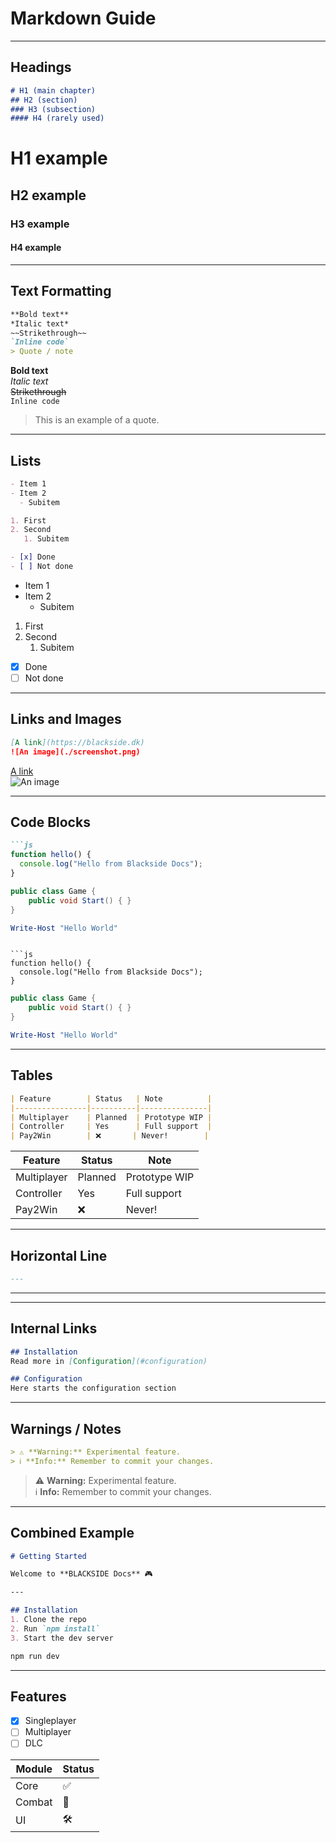# Markdown Guide

---

## Headings
```md
# H1 (main chapter)
## H2 (section)
### H3 (subsection)
#### H4 (rarely used)
```

# H1 example
## H2 example
### H3 example
#### H4 example
---

## Text Formatting
```md
**Bold text**
*Italic text*
~~Strikethrough~~
`Inline code`
> Quote / note
```

**Bold text**  
*Italic text*  
~~Strikethrough~~  
`Inline code`

> This is an example of a quote.

---

## Lists
```md
- Item 1
- Item 2
  - Subitem

1. First
2. Second
   1. Subitem

- [x] Done
- [ ] Not done
```

- Item 1
- Item 2
  - Subitem

1. First
2. Second
   1. Subitem

- [x] Done
- [ ] Not done

---

## Links and Images
```md
[A link](https://blackside.dk)
![An image](./screenshot.png)
```

[A link](https://blackside.dk)  
![An image](https://placekitten.com/300/150)

---

## Code Blocks
```md
```js
function hello() {
  console.log("Hello from Blackside Docs");
}
```

```csharp
public class Game {
    public void Start() { }
}
```

```powershell
Write-Host "Hello World"
```
```

```js
function hello() {
  console.log("Hello from Blackside Docs");
}
```

```csharp
public class Game {
    public void Start() { }
}
```

```powershell
Write-Host "Hello World"
```

---

## Tables
```md
| Feature        | Status   | Note          |
|----------------|----------|---------------|
| Multiplayer    | Planned  | Prototype WIP |
| Controller     | Yes      | Full support  |
| Pay2Win        | ❌       | Never!        |
```

| Feature     | Status  | Note          |
|-------------|---------|---------------|
| Multiplayer | Planned | Prototype WIP |
| Controller  | Yes     | Full support  |
| Pay2Win     | ❌      | Never!        |

---

## Horizontal Line
```md
---
```

---

---

## Internal Links
```md
## Installation
Read more in [Configuration](#configuration)

## Configuration
Here starts the configuration section
```

---

## Warnings / Notes
```md
> ⚠️ **Warning:** Experimental feature.
> ℹ️ **Info:** Remember to commit your changes.
```

> ⚠️ **Warning:** Experimental feature.  
> ℹ️ **Info:** Remember to commit your changes.

---

## Combined Example
```md
# Getting Started

Welcome to **BLACKSIDE Docs** 🎮

---

## Installation
1. Clone the repo
2. Run `npm install`
3. Start the dev server
```
```bash
npm run dev
```

---

## Features
- [x] Singleplayer
- [ ] Multiplayer
- [ ] DLC

| Module  | Status  |
|---------|---------|
| Core    | ✅      |
| Combat  | 🔄      |
| UI      | 🛠️      |

```
